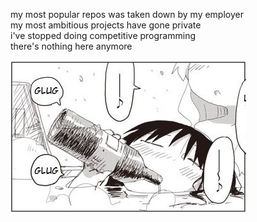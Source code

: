 my most popular repos was taken down by my employer  
my most ambitious projects have gone private  
i've stopped doing competitive programming  
there's nothing here anymore

![glt](res/16.jpg)
